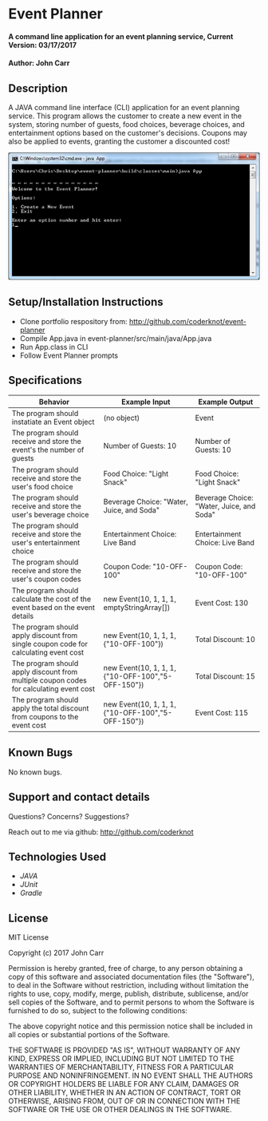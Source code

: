 # Event Planner

#### A command line application for an event planning service, Current Version: 03/17/2017

#### Author: John Carr

## Description
A JAVA command line interface (CLI) application for an event planning service. This program allows the customer to create a new event in the system, storing number of guests, food choices, beverage choices, and entertainment options based on the customer's decisions. Coupons may also be applied to events, granting the customer a discounted cost!

![Event Planner CLI](/img/event-planner-cli.jpg?raw=true "Event Planner CLI")

## Setup/Installation Instructions

* Clone portfolio respository from:
<http://github.com/coderknot/event-planner>
* Compile App.java in event-planner/src/main/java/App.java
* Run App.class in CLI
* Follow Event Planner prompts

## Specifications

| Behavior | Example Input | Example Output |
|----------|---------------|----------------|
|The program should instatiate an Event object | (no object) | Event |
|The program should receive and store the event's the number of guests | Number of Guests: 10 | Number of Guests: 10 |
|The program should receive and store the user's food choice | Food Choice: "Light Snack" | Food Choice: "Light Snack" |
|The program should receive and store the user's beverage choice | Beverage Choice: "Water, Juice, and Soda" | Beverage Choice: "Water, Juice, and Soda" |
|The program should receive and store the user's entertainment choice | Entertainment Choice: Live Band | Entertainment Choice: Live Band |
|The program should receive and store the user's coupon codes | Coupon Code: "10-OFF-100" | Coupon Code: "10-OFF-100" |
|The program should calculate the cost of the event based on the event details | new Event(10, 1, 1, 1, emptyStringArray[]) | Event Cost: 130 |
|The program should apply discount from single coupon code for calculating event cost | new Event(10, 1, 1, 1, {"10-OFF-100"}) | Total Discount: 10 |
|The program should apply discount from multiple coupon codes for calculating event cost | new Event(10, 1, 1, 1, {"10-OFF-100","5-OFF-150"}) | Total Discount: 15 |
|The program should apply the total discount from coupons to the event cost | new Event(10, 1, 1, 1, {"10-OFF-100","5-OFF-150"}) | Event Cost: 115 |

## Known Bugs
No known bugs.

## Support and contact details
Questions? Concerns? Suggestions?

Reach out to me via github:
<http://github.com/coderknot>

## Technologies Used
* _JAVA_
* _JUnit_
* _Gradle_

## License

MIT License

Copyright (c) 2017 John Carr

Permission is hereby granted, free of charge, to any person obtaining a copy
of this software and associated documentation files (the "Software"), to deal
in the Software without restriction, including without limitation the rights
to use, copy, modify, merge, publish, distribute, sublicense, and/or sell
copies of the Software, and to permit persons to whom the Software is
furnished to do so, subject to the following conditions:

The above copyright notice and this permission notice shall be included in all
copies or substantial portions of the Software.

THE SOFTWARE IS PROVIDED "AS IS", WITHOUT WARRANTY OF ANY KIND, EXPRESS OR
IMPLIED, INCLUDING BUT NOT LIMITED TO THE WARRANTIES OF MERCHANTABILITY,
FITNESS FOR A PARTICULAR PURPOSE AND NONINFRINGEMENT. IN NO EVENT SHALL THE
AUTHORS OR COPYRIGHT HOLDERS BE LIABLE FOR ANY CLAIM, DAMAGES OR OTHER
LIABILITY, WHETHER IN AN ACTION OF CONTRACT, TORT OR OTHERWISE, ARISING FROM,
OUT OF OR IN CONNECTION WITH THE SOFTWARE OR THE USE OR OTHER DEALINGS IN THE
SOFTWARE.

